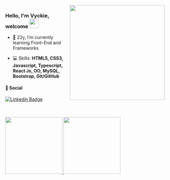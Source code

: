 <img align="right" src="https://media.tenor.com/UscowQ5OPr0AAAAC/pc-computador.gif" max-width="300px" width="300px" align="right">


<h3 align="left"> Hello, I'm Vyckie, welcome <img src="https://media.giphy.com/media/hvRJCLFzcasrR4ia7z/giphy.gif" width="30px" height="30"></h3>

- <p>🌱 22y, I’m currently learning Front-End and Frameworks<br></p>
- <p>💻 Skills: <strong>HTML5, CSS3, Javascript, Typescript, React Js, OO, MySQL, Bootstrap, Git/GitHub  </strong><br></p>

<h4>📱 Social </h4>

<div>
  
[![Linkedin Badge](https://img.shields.io/badge/-Linkedin-6633cc?style=flat-square&logo=Linkedin&logoColor=white&color=black&link=https://www.linkedin.com/in/vyckie/)](https://www.linkedin.com/in/vyckie/)


</div>
   <br><br>
<div>
 <a href="https://github.com/Vyckie/">
  <img height="180em" src="https://github-readme-stats.vercel.app/api?username=vyckie&show_icons=true&theme=dark" style"max-width: 100%;" />
  <img height="180em" src="https://github-readme-stats.vercel.app/api/top-langs/?username=vyckie&layout=compact&theme=dark" style"max-width: 100%;" />
 </a>
</div>
<!--
**Vyckie/Vyckie** is a ✨ _special_ ✨ repository because its `README.md` (this file) appears on your GitHub profile.

Here are some ideas to get you started:

- 🔭 I’m currently working on ...
- 🌱 I’m currently learning ...
- 👯 I’m looking to collaborate on ...
- 🤔 I’m looking for help with ...
- 💬 Ask me about ...
- 📫 How to reach me: ...
- 😄 Pronouns: ...
- ⚡ Fun fact: ...
-->
